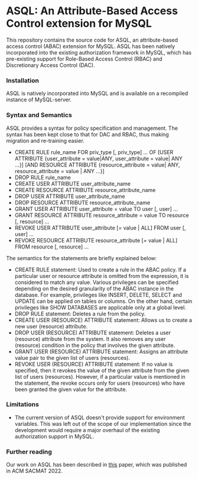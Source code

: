 # ASQL: An Attribute-Based Access Control extension for MySQL

This repository contains the source code for ASQL, an attribute-based access control (ABAC) extension for MySQL. ASQL has been natively incorporated into the existing authorization framework in MySQL, which has pre-existing support for Role-Based Access Control (RBAC) and Discretionary Access Control (DAC).

### Installation
ASQL is natively incorporated into MySQL and is available on a recompiled instance of MySQL-server.

### Syntax and Semantics
ASQL provides a syntax for policy specification and management. The syntax has been kept close to that for DAC and RBAC, thus making migration and re-training easier.
- CREATE RULE rule_name FOR priv_type [, priv_type] ... OF [USER ATTRIBUTE {user_attribute = value|ANY, user_attribute = value| ANY ...}] [AND RESOURCE ATTRIBUTE {resource_attribute = value| ANY, resource_attribute
= value | ANY ...}]
- DROP RULE rule_name
- CREATE USER ATTRIBUTE user_attribute_name
- CREATE RESOURCE ATTRIBUTE resource_attribute_name
- DROP USER ATTRIBUTE user_attribute_name
- DROP RESOURCE ATTRIBUTE resource_attribute_name
- GRANT USER ATTRIBUTE user_attribute = value TO user [, user] ...
- GRANT RESOURCE ATTRIBUTE resource_attribute = value TO resource [, resource] ...
- REVOKE USER ATTRIBUTE user_attribute [= value | ALL] FROM user [, user] ...
- REVOKE RESOURCE ATTRIBUTE resource_attribute [= value | ALL] FROM resource [, resource] ...

The semantics for the statements are briefly explained below: 
- CREATE RULE statement: Used to create a rule in the ABAC policy. If a particular user or resource attribute is omitted from the expression, it is considered to match any value. Various privileges can be specified depending on the desired granularity of the ABAC instance in the database. For example, privileges like INSERT, DELETE, SELECT and UPDATE can be applied on tables or columns. On the other hand, certain
privileges like SHOW DATABASES are applicable only at a global level.
- DROP RULE statement: Deletes a rule from the policy.
- CREATE USER (RESOURCE) ATTRIBUTE statement: Allows us to create a new user (resource) attribute.
- DROP USER (RESOURCE) ATTRIBUTE statement: Deletes a user (resource) attribute from the system. It also removes any user (resource) condition in the policy that involves the given attribute.
- GRANT USER (RESOURCE) ATTRIBUTE statement: Assigns an attribute value pair to the given list of users (resources).
- REVOKE USER (RESOURCE) ATTRIBUTE statement: If no value is specified, then it revokes the value of the given attribute from the given list of users (resources). However, if a particular value is mentioned in the statement, the revoke occurs only for users (resources) who have been granted the given value for the attribute.

### Limitations
- The current version of ASQL doesn't provide support for environment variables. This was left out of the scope of our implementation since the development would require a major overhaul of the existing authorization support in MySQL.

### Further reading
Our work on ASQL has been described in [this](https://dl.acm.org/doi/abs/10.1145/3532105.3535033) paper, which was published in ACM SACMAT 2022.
